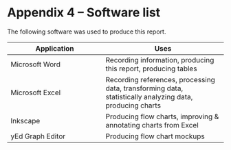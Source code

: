 # Appendix 4 – Software list

The following software was used to produce this report.

<table><thead><tr><th width="205">Application</th><th>Uses</th></tr></thead><tbody><tr><td>Microsoft Word</td><td>Recording information, producing this report, producing tables</td></tr><tr><td>Microsoft Excel</td><td>Recording references, processing data, transforming data, statistically analyzing data, producing charts</td></tr><tr><td>Inkscape</td><td>Producing flow charts, improving &#x26; annotating charts from Excel</td></tr><tr><td>yEd Graph Editor</td><td>Producing flow chart mockups</td></tr></tbody></table>
